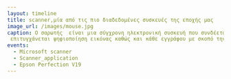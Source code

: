 ```yaml
---
layout: timeline
title: scanner,μία από τις πιο διαδεδομένες συσκευές της εποχής μας
image_url: /images/mouse.jpg
caption: Ο σαρωτής  είναι μια σύγχρονη ηλεκτρονική συσκευή που συνδέεται με ηλεκτρονικό υπολογιστή δια της οποίας
 επιτυγχάνεται ψηφιοποίηση εικόνας καθώς και κάθε εγγράφου με σκοπό την αποθήκευση ή την επεξεργαασία ή και την αποστολή   αυτών
events:
  - Microsoft scanner
  - Scanner_application
  - Epson Perfection V19
---
```

 

